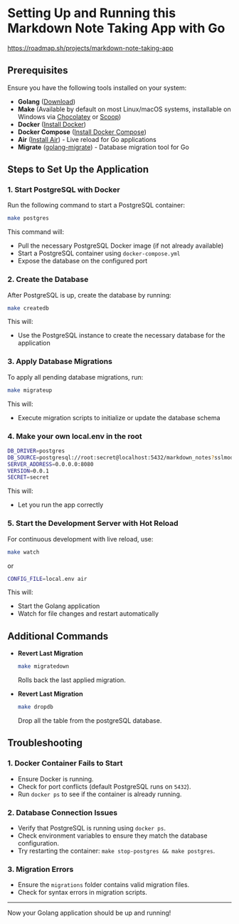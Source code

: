 # Setting Up and Running this Markdown Note Taking App with Go

https://roadmap.sh/projects/markdown-note-taking-app

## Prerequisites

Ensure you have the following tools installed on your system:

- **Golang** ([Download](https://go.dev/dl/))
- **Make** (Available by default on most Linux/macOS systems, installable on Windows via [Chocolatey](https://chocolatey.org/) or [Scoop](https://scoop.sh/))
- **Docker** ([Install Docker](https://docs.docker.com/get-docker/))
- **Docker Compose** ([Install Docker Compose](https://docs.docker.com/compose/install/))
- **Air** ([Install Air](https://github.com/cosmtrek/air)) - Live reload for Go applications
- **Migrate** ([golang-migrate](https://github.com/golang-migrate/migrate)) - Database migration tool for Go

## Steps to Set Up the Application

### 1. Start PostgreSQL with Docker

Run the following command to start a PostgreSQL container:

```sh
make postgres
```

This command will:

- Pull the necessary PostgreSQL Docker image (if not already available)
- Start a PostgreSQL container using `docker-compose.yml`
- Expose the database on the configured port

### 2. Create the Database

After PostgreSQL is up, create the database by running:

```sh
make createdb
```

This will:

- Use the PostgreSQL instance to create the necessary database for the application

### 3. Apply Database Migrations

To apply all pending database migrations, run:

```sh
make migrateup
```

This will:

- Execute migration scripts to initialize or update the database schema

### 4. Make your own local.env in the root

```sh
DB_DRIVER=postgres
DB_SOURCE=postgresql://root:secret@localhost:5432/markdown_notes?sslmode=disable
SERVER_ADDRESS=0.0.0.0:8080
VERSION=0.0.1
SECRET=secret
```

This will:

- Let you run the app correctly

### 5. Start the Development Server with Hot Reload

For continuous development with live reload, use:

```sh
make watch
```

or

```sh
CONFIG_FILE=local.env air
```

This will:

- Start the Golang application
- Watch for file changes and restart automatically

## Additional Commands

- **Revert Last Migration**

  ```sh
  make migratedown
  ```

  Rolls back the last applied migration.

- **Revert Last Migration**

  ```sh
  make dropdb
  ```

  Drop all the table from the postgreSQL database.

## Troubleshooting

### 1. Docker Container Fails to Start

- Ensure Docker is running.
- Check for port conflicts (default PostgreSQL runs on `5432`).
- Run `docker ps` to see if the container is already running.

### 2. Database Connection Issues

- Verify that PostgreSQL is running using `docker ps`.
- Check environment variables to ensure they match the database configuration.
- Try restarting the container: `make stop-postgres && make postgres`.

### 3. Migration Errors

- Ensure the `migrations` folder contains valid migration files.
- Check for syntax errors in migration scripts.

---

Now your Golang application should be up and running!